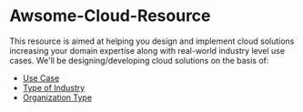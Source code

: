 # Awsome-Cloud-Resource

This resource is aimed at helping you design and implement cloud solutions increasing your domain expertise along with real-world industry level use cases. We'll be designing/developing cloud solutions on the basis of:
  - [Use Case]()
  - [Type of Industry]()
  - [Organization Type]()
